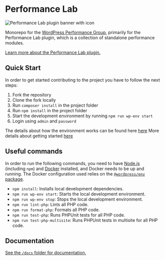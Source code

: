 # Performance Lab
![Performance Lab plugin banner with icon](https://user-images.githubusercontent.com/3531426/159084476-af352db4-192e-4927-a383-7f76bb3641df.png)

Monorepo for the [WordPress Performance Group](https://make.wordpress.org/core/tag/performance/), primarily for the Performance Lab plugin, which is a collection of standalone performance modules.

[Learn more about the Performance Lab plugin.](https://make.wordpress.org/core/2022/03/07/the-performance-lab-plugin-has-been-released/)

## Quick Start
In order to get started contributing to the project you have to follow the next steps:
1. Fork the repository
2. Clone the fork locally
3. Run `composer install` in the project folder
4. Run `npm install` in the project folder
5. Start the development environment by running `npm run wp-env start`
6. Login using `admin` and `password`

The details about how the environment works can be found here [here](https://make.wordpress.org/core/2020/03/03/wp-env-simple-local-environments-for-wordpress/)
More details about getting started [here](./docs/Getting-started.md)

## Useful commands

In order to run the following commands, you need to have [Node.js](https://nodejs.org) (including `npm`) and [Docker](https://www.docker.com) installed, and Docker needs to be up and running. The Docker configuration used relies on the [`@wordpress/env` package](https://developer.wordpress.org/block-editor/reference-guides/packages/packages-env/).

* `npm install`: Installs local development dependencies.
* `npm run wp-env start`: Starts the local development environment.
* `npm run wp-env stop`: Stops the local development environment.
* `npm run lint-php`: Lints all PHP code.
* `npm run format-php`: Formats all PHP code.
* `npm run test-php`: Runs PHPUnit tests for all PHP code.
* `npm run test-php-multisite`: Runs PHPUnit tests in multisite for all PHP code.

## Documentation

[See the `/docs` folder for documentation.](https://github.com/WordPress/performance/blob/trunk/docs/README.md)
